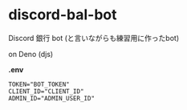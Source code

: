 # discord-bal-bot

Discord 銀行 bot (と言いながらも練習用に作ったbot)

on Deno (djs)

**.env**
```
TOKEN="BOT_TOKEN"
CLIENT_ID="CLIENT_ID"
ADMIN_ID="ADMIN_USER_ID"
```